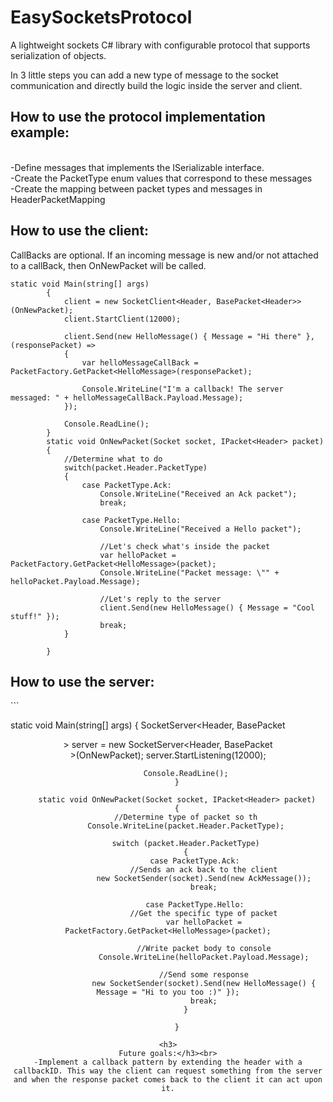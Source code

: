 # EasySocketsProtocol
A lightweight sockets C# library with configurable protocol that supports serialization of objects. 

In 3 little steps you can add a new type of message to the socket communication and directly build the logic inside the server and client.

<h2>How to use the protocol implementation example:</h2><br>
-Define messages that implements the ISerializable interface.<br>
-Create the PacketType enum values that correspond to these messages<br>
-Create the mapping between packet types and messages in HeaderPacketMapping<br>

<h2>How to use the client:</h2>

CallBacks are optional. If an incoming message is new and/or not attached to a callBack, then OnNewPacket will be called.

```
static void Main(string[] args)
        {
            client = new SocketClient<Header, BasePacket<Header>>(OnNewPacket);
            client.StartClient(12000);

            client.Send(new HelloMessage() { Message = "Hi there" }, (responsePacket) =>
            {
                var helloMessageCallBack = PacketFactory.GetPacket<HelloMessage>(responsePacket);

                Console.WriteLine("I'm a callback! The server messaged: " + helloMessageCallBack.Payload.Message);
            });
            
            Console.ReadLine();
        }
        static void OnNewPacket(Socket socket, IPacket<Header> packet)
        {
            //Determine what to do
            switch(packet.Header.PacketType)
            {
                case PacketType.Ack:
                    Console.WriteLine("Received an Ack packet");
                    break;

                case PacketType.Hello:
                    Console.WriteLine("Received a Hello packet");

                    //Let's check what's inside the packet
                    var helloPacket = PacketFactory.GetPacket<HelloMessage>(packet);
                    Console.WriteLine("Packet message: \"" + helloPacket.Payload.Message);

                    //Let's reply to the server
                    client.Send(new HelloMessage() { Message = "Cool stuff!" });
                    break;
            }
        
        }
```
        
<h2>How to use the server:</h2>
```

static void Main(string[] args)
        {
            SocketServer<Header, BasePacket<Header>> server = new SocketServer<Header, BasePacket<Header>>(OnNewPacket);
            server.StartListening(12000);
            
            Console.ReadLine();
        }

        static void OnNewPacket(Socket socket, IPacket<Header> packet)
        {
            //Determine type of packet so th
            Console.WriteLine(packet.Header.PacketType);

            switch (packet.Header.PacketType)
            {
                case PacketType.Ack:
                    //Sends an ack back to the client
                    new SocketSender(socket).Send(new AckMessage());
                    break;

                case PacketType.Hello:
                    //Get the specific type of packet
                    var helloPacket = PacketFactory.GetPacket<HelloMessage>(packet);

                    //Write packet body to console
                    Console.WriteLine(helloPacket.Payload.Message);

                    //Send some response
                    new SocketSender(socket).Send(new HelloMessage() { Message = "Hi to you too :)" });
                    break;
            }
            
        }
```
<h3>
Future goals:</h3><br>
-Implement a callback pattern by extending the header with a callbackID. This way the client can request something from the server and when the response packet comes back to the client it can act upon it.
